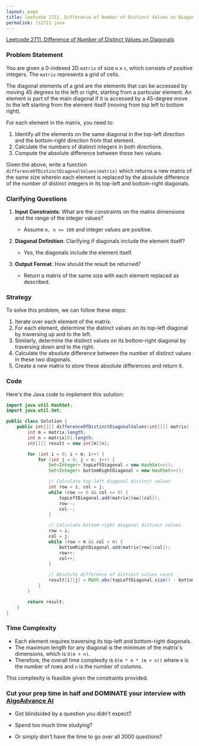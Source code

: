 ```yaml
---
layout: page
title: leetcode 2711. Difference of Number of Distinct Values on Diagonals
permalink: /s2711-java
---
```

[Leetcode 2711. Difference of Number of Distinct Values on Diagonals](https://algoadvance.github.io/algoadvance/l2711)
### Problem Statement

You are given a 0-indexed 2D `matrix` of size `m` x `n`, which consists of positive integers. The `matrix` represents a grid of cells.

The diagonal elements of a grid are the elements that can be accessed by moving 45 degrees to the left or right, starting from a particular element. An element is part of the main diagonal if it is accessed by a 45-degree move to the left starting from the element itself (moving from top left to bottom right). 

For each element in the matrix, you need to:
1. Identify all the elements on the same diagonal in the top-left direction and the bottom-right direction from that element.
2. Calculate the numbers of distinct integers in both directions.
3. Compute the absolute difference between these two values.

Given the above, write a function `differenceOfDistinctDiagonalValues(matrix)` which returns a new matrix of the same size wherein each element is replaced by the absolute difference of the number of distinct integers in its top-left and bottom-right diagonals.

### Clarifying Questions

1. **Input Constraints**: What are the constraints on the matrix dimensions and the range of the integer values?
   - Assume `m, n <= 100` and integer values are positive.

2. **Diagonal Definition**: Clarifying if diagonals include the element itself?
   - Yes, the diagonals include the element itself.

3. **Output Format**: How should the result be returned?
   - Return a matrix of the same size with each element replaced as described.

### Strategy

To solve this problem, we can follow these steps:

1. Iterate over each element of the matrix.
2. For each element, determine the distinct values on its top-left diagonal by traversing up and to the left.
3. Similarly, determine the distinct values on its bottom-right diagonal by traversing down and to the right.
4. Calculate the absolute difference between the number of distinct values in these two diagonals.
5. Create a new matrix to store these absolute differences and return it.

### Code

Here's the Java code to implement this solution:

```java
import java.util.HashSet;
import java.util.Set;

public class Solution {
    public int[][] differenceOfDistinctDiagonalValues(int[][] matrix) {
        int m = matrix.length;
        int n = matrix[0].length;
        int[][] result = new int[m][n];

        for (int i = 0; i < m; i++) {
            for (int j = 0; j < n; j++) {
                Set<Integer> topLeftDiagonal = new HashSet<>();
                Set<Integer> bottomRightDiagonal = new HashSet<>();

                // Calculate top-left diagonal distinct values
                int row = i, col = j;
                while (row >= 0 && col >= 0) {
                    topLeftDiagonal.add(matrix[row][col]);
                    row--;
                    col--;
                }

                // Calculate bottom-right diagonal distinct values
                row = i;
                col = j;
                while (row < m && col < n) {
                    bottomRightDiagonal.add(matrix[row][col]);
                    row++;
                    col++;
                }

                // Absolute difference of distinct values count
                result[i][j] = Math.abs(topLeftDiagonal.size() - bottomRightDiagonal.size());
            }
        }

        return result;
    }
}
```

### Time Complexity

- Each element requires traversing its top-left and bottom-right diagonals.
- The maximum length for any diagonal is the minimum of the matrix's dimensions, which is `O(m + n)`.
- Therefore, the overall time complexity is `O(m * n * (m + n))` where `m` is the number of rows and `n` is the number of columns.

This complexity is feasible given the constraints provided.


### Cut your prep time in half and DOMINATE your interview with [AlgoAdvance AI](https://algoAdvance.com)

- Got blindsided by a question you didn't expect?

- Spend too much time studying?

- Or simply don't have the time to go over all 3000 questions?

